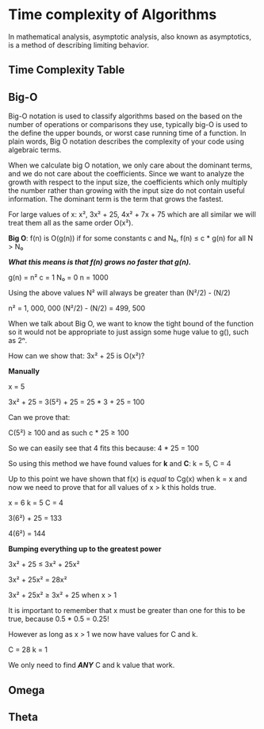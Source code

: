 # Time complexity of Algorithms

In mathematical analysis, asymptotic analysis, also known as asymptotics, is a method of describing limiting behavior.


## Time Complexity Table



## Big-O

Big-O notation is used to classify algorithms based on the based on the number of operations or comparisons they use, typically big-O is used to the define the upper bounds, 
or worst case running time of a function. In plain words, Big O notation describes the complexity of your code using algebraic terms.

When we calculate big O notation, we only care about the dominant terms, and we do not care about the coefficients. Since we want to analyze the growth with respect to the input 
size, the coefficients which only multiply the number rather than growing with the input size do not contain useful information. The dominant term is the term that grows the fastest.

For large values of x: x², 3x² + 25, 4x² + 7x + 75 which are all similar we will treat them all as the same order O(x²).

**Big O**: f(n) is O(g(n)) if for some constants c and N₀, f(n) ≤ c * g(n) for all N > N₀

***What this means is that f(n) grows no faster that g(n).***

g(n) = n²
c = 1
N₀ = 0
n = 1000

Using the above values N² will always be greater than (N²/2) - (N/2)

n² = 1, 000, 000
(N²/2) - (N/2) = 499, 500

When we talk about Big O, we want to know the tight bound of the function so it would not be appropriate to just assign some huge value to g(), such as 2ⁿ.

How can we show that: 3x² + 25 is O(x²)?

**Manually**

x = 5

3x² + 25 = 3(5²) + 25 = 25 * 3 + 25 = 100

Can we prove that: 

C(5²) ≥ 100 and as such c * 25 ≥ 100

So we can easily see that 4 fits this because: 4 * 25 = 100

So using this method we have found values for **k** and **C**: k = 5, C = 4

Up to this point we have shown that f(x) is *equal* to Cg(x) when k = x and now we need to prove that for all values of x > k this holds true.

x = 6
k = 5
C = 4

3(6²) + 25 = 133

4(6²) = 144

**Bumping everything up to the greatest power**

3x² + 25 ≤ 3x² + 25x²

3x² + 25x² = 28x²

3x² + 25x² ≥ 3x² + 25 when x > 1

It is important to remember that x must be greater than one for this to be true, because 0.5 * 0.5 = 0.25!

However as long as x > 1 we now have values for C and k.

C = 28
k = 1

We only need to find ***ANY*** C and k value that work.

## Omega

## Theta
